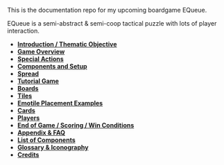 This is the documentation repo for my upcoming boardgame EQueue. 

EQueue is a semi-abstract & semi-coop tactical puzzle with lots of player interaction.

- **[Introduction / Thematic Objective](01-Introduction)**
- **[Game Overview](02-Game-Overview)**
- **[Special Actions](09-Special-Actions.md)**
- **[Components and Setup](03-Setup.md)**
- **[Spread](10-Spread.md)**
- **[Tutorial Game](04-Tutorial-Game.md)**
- **[Boards](05-Components-MainBoard.md)**
- **[Tiles](06-Tiles.md)**
- **[Emotile Placement Examples](06.1-Placement-Examples.md)**
- **[Cards](07-Cards.md)**
- **[Players](10-Players-and-Personas.md)**
- **[End of Game / Scoring / Win Conditions](12-Endgame&Scoring&Win-Conditions.md)**
- **[Appendix & FAQ](13-Appendix.md)**
- **[List of Components](14-List-of-Components.md)**
- **[Glossary & Iconography](15-Glossary&Iconography.md)**
- **[Credits](16-Credits.md)**
